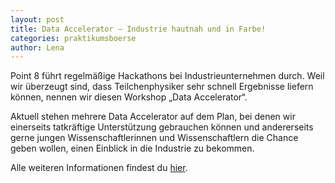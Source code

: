 ```yaml
---
layout: post
title: Data Accelerator – Industrie hautnah und in Farbe!
categories: praktikumsboerse
author: Lena
---
```



Point 8 führt regelmäßige Hackathons bei Industrieunternehmen durch. Weil wir überzeugt
sind, dass Teilchenphysiker sehr schnell Ergebnisse liefern können, nennen wir diesen
Workshop „Data Accelerator“.

Aktuell stehen mehrere Data Accelerator auf dem Plan, bei denen wir einerseits tatkräftige
Unterstützung gebrauchen können und andererseits gerne jungen Wissenschaftlerinnen und
Wissenschaftlern die Chance geben wollen, einen Einblick in die Industrie zu bekommen.

Alle weiteren Informationen findest du [hier](dokumente/ausschreibungen_jobboerse/Ausschreibung_DA.pdf).
